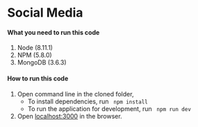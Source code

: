 # Social Media

#### What you need to run this code
1. Node (8.11.1)
2. NPM (5.8.0)
3. MongoDB (3.6.3)

####  How to run this code
1. Open command line in the cloned folder,
   - To install dependencies, run ```  npm install  ```
   - To run the application for development, run ```  npm run dev  ```
2. Open [localhost:3000](http://localhost:3000/) in the browser.
